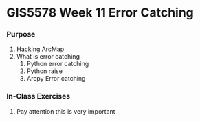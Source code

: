 # GIS5578 Week 11 Error Catching

### Purpose
1. Hacking ArcMap
1. What is error catching
   1. Python error catching
    1. Python raise
   1. Arcpy Error catching

### In-Class Exercises
1. Pay attention this is very important
